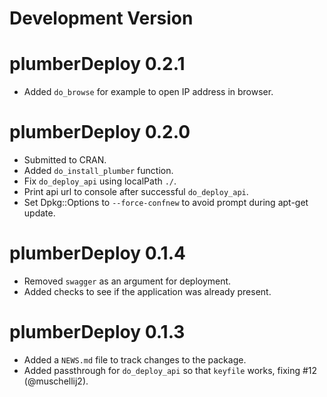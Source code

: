 # Development Version

# plumberDeploy 0.2.1

* Added `do_browse` for example to open IP address in browser.

# plumberDeploy 0.2.0

* Submitted to CRAN.
* Added `do_install_plumber` function.
* Fix `do_deploy_api` using localPath `./`.
* Print api url to console after successful `do_deploy_api`.
* Set Dpkg::Options to `--force-confnew` to avoid prompt during apt-get update.

# plumberDeploy 0.1.4

* Removed `swagger` as an argument for deployment.
* Added checks to see if the application was already present.

# plumberDeploy 0.1.3

* Added a `NEWS.md` file to track changes to the package.
* Added passthrough for `do_deploy_api` so that `keyfile` works, fixing #12 (@muschellij2).

